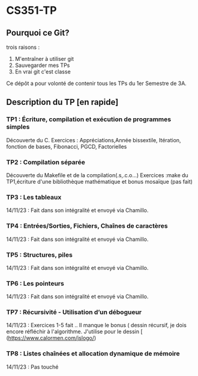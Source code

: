 # CS351-TP
## Pourquoi ce Git?
trois raisons :
  1. M'entraîner à utiliser git
  2. Sauvegarder mes TPs
  3. En vrai git c'est classe

Ce dépôt a pour volonté de contenir tous les TPs du 1er Semestre de 3A.
## Description du TP [en rapide]
### TP1 : Écriture, compilation et exécution de programmes simples
Découverte du C.
Exercices : Appréciations,Année bissextile, Itération, fonction de bases, Fibonacci, PGCD, Factorielles

### TP2 : Compilation séparée
Découverte du Makefile et de la compilation(.s,.c.o...)
Exercices :make du TP1,écriture d'une bibliothèque mathématique et bonus mosaïque (pas fait)

### TP3 : Les tableaux
14/11/23 : Fait dans son intégralité et envoyé via Chamillo.

### TP4 : Entrées/Sorties, Fichiers, Chaînes de caractères
14/11/23 : Fait dans son intégralité et envoyé via Chamillo.

### TP5 : Structures, piles
14/11/23 : Fait dans son intégralité et envoyé via Chamillo.

### TP6 : Les pointeurs
14/11/23 : Fait dans son intégralité et envoyé via Chamillo.

### TP7 :  Récursivité - Utilisation d’un débogueur
14/11/23 : Exercices 1-5 fait .. Il manque le bonus ( dessin récursif, je dois encore réfléchir à l'algorithme. J'utilise pour le dessin [ (https://www.calormen.com/jslogo/)

### TP8 : Listes chaînées et allocation dynamique de mémoire
14/11/23 : Pas touché
